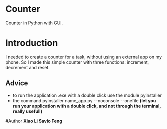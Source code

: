 # Counter
Counter in Python with GUI.
# Introduction
I needed to create a counter for a task, without using an external app on my phone. So I made this simple counter with three functions: increment, decrement and reset.

## Advice 
 - to run the application .exe with a double click use the module pyinstaller
 - the command pyinstaller name_app.py --noconsole --onefile **(let you run your application with a double click, and not through the terminal, really usefull)**

#Author
<b>Xiao Li Savio Feng</b>
